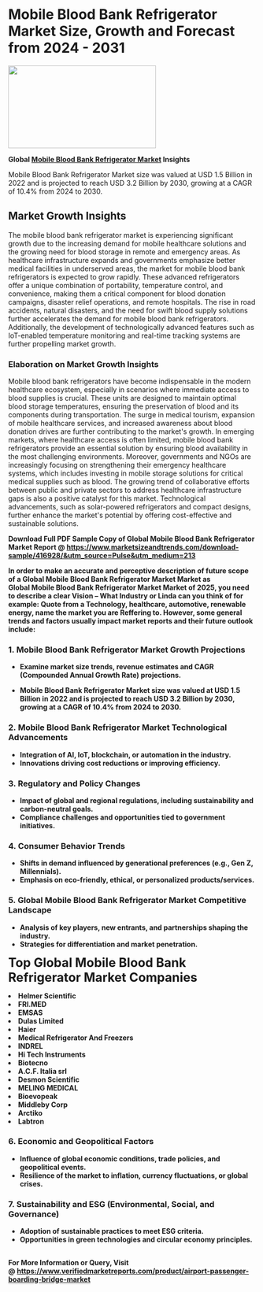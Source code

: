<H1>Mobile Blood Bank Refrigerator Market Size, Growth and Forecast from 2024 - 2031</H1><img class="aligncenter size-medium wp-image-584254" src="https://thirdeyenews.in/wp-content/uploads/2024/09/Global-Market-Research-300x168.jpeg" alt="" width="300" height="168" /><p><strong>Global&nbsp;<a href="https://www.marketsizeandtrends.com/download-sample/416928/&amp;utm_source=Pulse&amp;utm_medium=213">Mobile Blood Bank Refrigerator Market</a> Insights</strong></p><p>Mobile Blood Bank Refrigerator Market size was valued at USD 1.5 Billion in 2022 and is projected to reach USD 3.2 Billion by 2030, growing at a CAGR of 10.4% from 2024 to 2030.</p><p><h2>Market Growth Insights</h2> The mobile blood bank refrigerator market is experiencing significant growth due to the increasing demand for mobile healthcare solutions and the growing need for blood storage in remote and emergency areas. As healthcare infrastructure expands and governments emphasize better medical facilities in underserved areas, the market for mobile blood bank refrigerators is expected to grow rapidly. These advanced refrigerators offer a unique combination of portability, temperature control, and convenience, making them a critical component for blood donation campaigns, disaster relief operations, and remote hospitals. The rise in road accidents, natural disasters, and the need for swift blood supply solutions further accelerates the demand for mobile blood bank refrigerators. Additionally, the development of technologically advanced features such as IoT-enabled temperature monitoring and real-time tracking systems are further propelling market growth. <p><strong></strong></p> <h3>Elaboration on Market Growth Insights</h3> Mobile blood bank refrigerators have become indispensable in the modern healthcare ecosystem, especially in scenarios where immediate access to blood supplies is crucial. These units are designed to maintain optimal blood storage temperatures, ensuring the preservation of blood and its components during transportation. The surge in medical tourism, expansion of mobile healthcare services, and increased awareness about blood donation drives are further contributing to the market's growth. In emerging markets, where healthcare access is often limited, mobile blood bank refrigerators provide an essential solution by ensuring blood availability in the most challenging environments. Moreover, governments and NGOs are increasingly focusing on strengthening their emergency healthcare systems, which includes investing in mobile storage solutions for critical medical supplies such as blood. The growing trend of collaborative efforts between public and private sectors to address healthcare infrastructure gaps is also a positive catalyst for this market. Technological advancements, such as solar-powered refrigerators and compact designs, further enhance the market's potential by offering cost-effective and sustainable solutions. <p><strong></p><p><span class=""><strong>Download Full PDF Sample Copy of Global Mobile Blood Bank Refrigerator Market Report</strong> @ <a href="https://www.marketsizeandtrends.com/download-sample/416928/&amp;utm_source=Pulse&amp;utm_medium=213" target="_blank">https://www.marketsizeandtrends.com/download-sample/416928/&amp;utm_source=Pulse&amp;utm_medium=213</a></span></p><p>In order to make an accurate and perceptive description of future scope of a Global&nbsp;Mobile Blood Bank Refrigerator Market Market as Global&nbsp;Mobile Blood Bank Refrigerator Market Market of 2025, you need to describe a clear Vision &ndash; What Industry or Linda can you think of for example: Quote from a Technology, healthcare, automotive, renewable energy, name the market you are Reffering to. However, some general trends and factors usually impact market reports and their future outlook include:</p><h3>1.&nbsp;<strong>Mobile Blood Bank Refrigerator Market Growth Projections</strong></h3><ul><li>Examine market size trends, revenue estimates and CAGR (Compounded Annual Growth Rate) projections.</li><li><p>Mobile Blood Bank Refrigerator Market size was valued at USD 1.5 Billion in 2022 and is projected to reach USD 3.2 Billion by 2030, growing at a CAGR of 10.4% from 2024 to 2030.</p></li></ul><h3>2.&nbsp;<strong>Mobile Blood Bank Refrigerator Market Technological Advancements</strong></h3><ul><li>Integration of AI, IoT, blockchain, or automation in the industry.</li><li>Innovations driving cost reductions or improving efficiency.</li></ul><h3>3.&nbsp;<strong>Regulatory and Policy Changes</strong></h3><ul><li>Impact of global and regional regulations, including sustainability and carbon-neutral goals.</li><li>Compliance challenges and opportunities tied to government initiatives.</li></ul><h3>4.&nbsp;<strong>Consumer Behavior Trends</strong></h3><ul><li>Shifts in demand influenced by generational preferences (e.g., Gen Z, Millennials).</li><li>Emphasis on eco-friendly, ethical, or personalized products/services.</li></ul><h3>5.&nbsp;<strong>Global Mobile Blood Bank Refrigerator Market Competitive Landscape</strong></h3><ul><li>Analysis of key players, new entrants, and partnerships shaping the industry.</li><li>Strategies for differentiation and market penetration.</li></ul><p data-pm-slice="1 1 []"><span style="color: inherit; font-family: inherit; font-size: 25px;">Top Global Mobile Blood Bank Refrigerator Market Companies</span></p><div class="" data-test-id=""><p><li>Helmer Scientific</li><li> FRI.MED</li><li> EMSAS</li><li> Dulas Limited</li><li> Haier</li><li> Medical Refrigerator And Freezers</li><li> INDREL</li><li> Hi Tech Instruments</li><li> Biotecno</li><li> A.C.F. Italia srl</li><li> Desmon Scientific</li><li> MELING MEDICAL</li><li> Bioevopeak</li><li> Middleby Corp</li><li> Arctiko</li><li> Labtron</li></p></div><h3>6.&nbsp;<strong>Economic and Geopolitical Factors</strong></h3><ul><li>Influence of global economic conditions, trade policies, and geopolitical events.</li><li>Resilience of the market to inflation, currency fluctuations, or global crises.</li></ul><h3>7.&nbsp;<strong>Sustainability and ESG (Environmental, Social, and Governance)</strong></h3><ul><li>Adoption of sustainable practices to meet ESG criteria.</li><li>Opportunities in green technologies and circular economy principles.</li></ul><h2><strong style="font-size: 14px;">For More Information or Query, Visit @&nbsp;</strong><a style="background-color: #ffffff; font-size: 14px;" href="https://www.marketsizeandtrends.com/report/mobile-blood-bank-refrigerator-market/" target="_blank">https://www.verifiedmarketreports.com/product/airport-passenger-boarding-bridge-market</a></h2>
